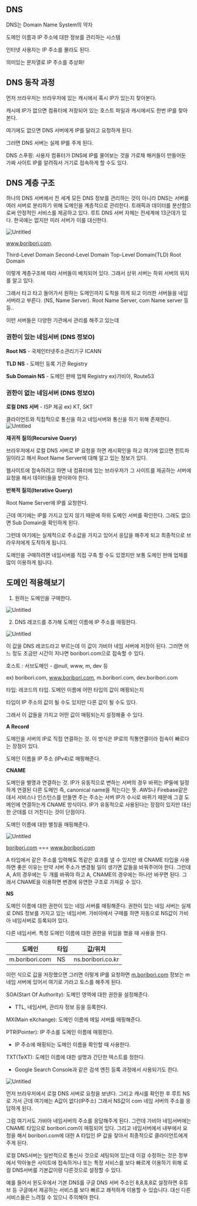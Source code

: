 ## DNS

DNS는 Domain Name System의 약자

도메인 이름과 IP 주소에 대한 정보를 관리하는 시스템

인터넷 사용자는 IP 주소를 몰라도 된다.

의미있는 문자열로 IP 주소를 추상화!

## **DNS 동작 과정**

먼저 브라우저는 브라우저에 있는 캐시에서 혹시 IP가 있는지 찾아본다.

캐시에 IP가 없으면 컴퓨터에 저장되어 있는 호스트 파일과 캐시에서도 한번 IP를 찾아본다.

여기에도 없으면 DNS 서버에게 IP를 달라고 요청하게 된다.

그러면 DNS 서버는 실제 IP를 주게 된다.

DNS 스푸핑: 사용자 컴퓨터가 DNS에 IP를 물어보는 것을 가로채 해커들이 만들어둔 가짜 사이트 IP를 알려줘서 거기로 접속하게 할 수도 있다.

## **DNS 계층 구조**

하나의 DNS 서버에서 전 세계 모든 DNS 정보를 관리하는 것이 아니라 DNS는 서버를 여러 서버로 분리하기 위해 도메인을 계층적으로 관리한다. 
트래픽과 데이터를 분산함으로써 안정적인 서비스를 제공하고 있다.
루트 DNS 서버 자체는 전세계에 13군데가 있다. 한국에는 없지만 미러 서버가 이를 대신한다. 

![Untitled](https://s3.us-west-2.amazonaws.com/secure.notion-static.com/d6377582-3fae-4d42-8f08-35ea43254327/Untitled.png?X-Amz-Algorithm=AWS4-HMAC-SHA256&X-Amz-Content-Sha256=UNSIGNED-PAYLOAD&X-Amz-Credential=AKIAT73L2G45EIPT3X45%2F20221123%2Fus-west-2%2Fs3%2Faws4_request&X-Amz-Date=20221123T175454Z&X-Amz-Expires=86400&X-Amz-Signature=f071a4ddc0a99b4a4a01e9b81ed33b0a3d24da81c6bd6e8ef9fdc568b56bf7f1&X-Amz-SignedHeaders=host&response-content-disposition=filename%3D%22Untitled.png%22&x-id=GetObject)

www.boribori.com.

Third-Level Domain Second-Level Domain Top-Level Domain(TLD) Root Domain

이렇게 계층구조에 따라 서버들이 배치되어 있다. 그래서 상위 서버는 하위 서버의 위치를 알고 있다.

그래서 타고 타고 들어가서 원하는 도메인까지 도착을 하게 되고 이러한 서버들을 네임 서버라고 부른다. (NS, Name Server). Root Name Server, com Name server 등등..

이런 서버들은 다양한 기관에서 관리를 해주고 있는데

### 권한이 있는 네임서버 (DNS 정보O)

**Root NS** - 국제인터넷주소관리기구 ICANN

**TLD NS** - 도메인 등록 기관 Registry

**Sub Domain NS** - 도메인 판매 업체 Registry ex)가비아, Route53

### 권한이 없는 네임서버 (DNS 정보O)

**로컬 DNS 서버** - ISP 제공 ex) KT, SKT

클라이언트와 직접적으로 통신을 하고 네임서버와 통신을 하기 위해 존재한다. 
![Untitled](https://s3.us-west-2.amazonaws.com/secure.notion-static.com/94ab502c-e90e-4dda-894c-dc4d2e26c2c8/Untitled.png?X-Amz-Algorithm=AWS4-HMAC-SHA256&X-Amz-Content-Sha256=UNSIGNED-PAYLOAD&X-Amz-Credential=AKIAT73L2G45EIPT3X45%2F20221123%2Fus-west-2%2Fs3%2Faws4_request&X-Amz-Date=20221123T180012Z&X-Amz-Expires=86400&X-Amz-Signature=415de56ee1f8fa638e108171661071ac33fb04106100f731299722074c68e8a6&X-Amz-SignedHeaders=host&response-content-disposition=filename%3D%22Untitled.png%22&x-id=GetObject)

**재귀적 질의(Recursive Query)**

브라우저에서 로컬 DNS 서버로 IP 요청을 하면 캐시확인을 하고 여기에 없으면 힌트파일이라고 해서 Root Name Server에 대해 알고 있는 정보가 있다. 

웹사이트에 접속하려고 하면 내 컴퓨터에 있는 브라우저가 그 사이트를 제공하는 서버에 요청을 해서 데이터들을 받아와야 한다. 

**반복적 질의(Iterative Query)**

Root Name Server에 IP를 요청한다. 

근데 여기에는 IP를 가지고 있지 않기 때문에 하위 도메인 서버를 확인한다. 그래도 없으면 Sub Domain을 확인하게 된다.

그런데 여기에는 실제적으로 주소값을 가지고 있어서 응답을 해주게 되고 최종적으로 브라우저에게 도착하게 됩니다. 

도메인을 구매하려면 네임서버를 직접 구축 할 수도 있겠지만 보통 도메인 판매 업체를 많이 이용하게 됩니다. 

## 도메인 적용해보기

1. 원하는 도메인을 구매한다.

![Untitled](https://s3.us-west-2.amazonaws.com/secure.notion-static.com/ff355ecc-4414-416b-a612-7f6f734ec471/Untitled.png?X-Amz-Algorithm=AWS4-HMAC-SHA256&X-Amz-Content-Sha256=UNSIGNED-PAYLOAD&X-Amz-Credential=AKIAT73L2G45EIPT3X45%2F20221123%2Fus-west-2%2Fs3%2Faws4_request&X-Amz-Date=20221123T175623Z&X-Amz-Expires=86400&X-Amz-Signature=fb3c5b20167bd85410bcfad51f6f01f233f552462aedb4b6c3c76693a8d334c0&X-Amz-SignedHeaders=host&response-content-disposition=filename%3D%22Untitled.png%22&x-id=GetObject)

2. DNS 레코드를 추가해 도메인 이름에 IP 주소를 매핑한다.

![Untitled](https://s3.us-west-2.amazonaws.com/secure.notion-static.com/c13bc468-e6de-45a1-8cd3-ed0a380f64f9/Untitled.png?X-Amz-Algorithm=AWS4-HMAC-SHA256&X-Amz-Content-Sha256=UNSIGNED-PAYLOAD&X-Amz-Credential=AKIAT73L2G45EIPT3X45%2F20221123%2Fus-west-2%2Fs3%2Faws4_request&X-Amz-Date=20221123T175646Z&X-Amz-Expires=86400&X-Amz-Signature=abbacc189067040dff879c7c455377c95b1dfcef2ebf1da9725f07399890ca1d&X-Amz-SignedHeaders=host&response-content-disposition=filename%3D%22Untitled.png%22&x-id=GetObject)

이 값을 DNS 레코드라고 부르는데 이 값이 가비아 네임 서버에 저장이 된다. 그러면 어느 정도 조금만 시간이 지나면  boribori.com으로 접속할 수 있다.

호스트 : 서브도메인 - @null, www, m, dev 등

ex) boribori.com, www.boribori.com, m.boribori.com, dev.boribori.com

타입: 레코드의 타입. 도메인 이름에 어떤 타입의 값이 매핑되는지 

타입이 IP 주소의 값이 될 수도 있지만 다른 값이 될 수도 있다.

그래서 이 값들을 가지고 어떤 값이 매핑되는지 설정해줄 수 있다.

**A Record**

도메인을 서버의 IP로 직접 연결하는 것. 이 방식은 IP로의 직통연결이라 접속이 빠르다는 장점이 있다.

도메인 이름을 IP 주소 (IPv4)로 매핑해준다.

**CNAME**

도메인을 별명과 연결하는 것. IP가 유동적으로 변하는 서버의 경우 바뀌는 IP들에 일정하게 연결된 다른 도메인 즉, canonical name을 적는다는 뜻. AWS나 Firebase같은 데서 서비스나 인스턴스를 만들면 주는 주소는 서버 IP가 수시로 바뀌기 때문에 그걸 도메인에 연결하는게 CNAME 방식이다. IP가 유동적으로 사용된다는 장점이 있지만 대신 한 군데를 더 거친다는 것이 단점이다.

도메인 이름에 대한 별칭을 매핑해준다.

![Untitled](https://s3.us-west-2.amazonaws.com/secure.notion-static.com/981e5c8f-cb9b-49c5-97c5-b7fb21582058/Untitled.png?X-Amz-Algorithm=AWS4-HMAC-SHA256&X-Amz-Content-Sha256=UNSIGNED-PAYLOAD&X-Amz-Credential=AKIAT73L2G45EIPT3X45%2F20221123%2Fus-west-2%2Fs3%2Faws4_request&X-Amz-Date=20221123T175707Z&X-Amz-Expires=86400&X-Amz-Signature=d9297cdf02462c87b5ab6ed4ffe96b275c24598c1eb42aabb509a321175c93a9&X-Amz-SignedHeaders=host&response-content-disposition=filename%3D%22Untitled.png%22&x-id=GetObject)

[boribori.com](http://boribori.com) === www.boribori.com

A 타입에서 같은 주소를 입력해도 똑같은 효과를 낼 수 있지만 왜 CNAME 타입을 사용하면 좋은 이유는 만약 서버 주소가 변경될 일이 생기면 값들을 바꿔주어야 한다. 그런데 A, A의 경우에는 두 개를 바꿔야 하고 A, CNAME의 경우에는 하나만 바꾸면 된다. 그래서 CNAME을 이용하면 변경에 유연한 구조로 가져갈 수 있다.

**NS**

도메인 이름에 대한 권한이 있는 네임 서버를 매핑해준다. 권한이 있는 네임 서버는 실제로 DNS 정보를 가지고 있는 네임서버. 가비아에서 구매를 하면 자동으로 NS값이 가비아 네임서버로 등록되어 있다. 

다른 네임서버. 특정 도메인 이름에 대한 권한을 위임을 했을 때 사용을 한다.

| 도메인 | 타입 | 값/위치 |
| --- | --- | --- |
| m.boribori.com | NS | ns.boribori.co.kr |

이런 식으로 값을 저장했으면 그러면 이렇게 IP를 요청하면 [m.boribori.com](http://m.boribori.com) 정보는 m 네임 서버에 있어서 여기로 가라고 토스를 해주게 된다.

SOA(Start Of Authority): 도메인 영역에 대한 권한을 설정해준다.

- TTL, 네임서버, 관리자 정보 등을 등록한다.

MX(Main eXchange): 도메인 이름에 메일 서버를 매핑해준다.

PTR(Pointer): IP 주소를 도메인 이름에 매핑한다.

- IP 주소에 매핑되는 도메인 이름을 확인할 때 사용한다.

TXT(TeXT): 도메인 이름에 대한 설명과 간단한 텍스트를 정한다.

- Google Search Console과 같은 검색 엔진 등록 과정에서 사용되기도 한다.

![Untitled](https://s3.us-west-2.amazonaws.com/secure.notion-static.com/a8b4f6ee-cc98-4698-a9c0-af66e1a4c3f2/Untitled.png?X-Amz-Algorithm=AWS4-HMAC-SHA256&X-Amz-Content-Sha256=UNSIGNED-PAYLOAD&X-Amz-Credential=AKIAT73L2G45EIPT3X45%2F20221123%2Fus-west-2%2Fs3%2Faws4_request&X-Amz-Date=20221123T175725Z&X-Amz-Expires=86400&X-Amz-Signature=f0d590ab73f62bff12dc4df85b014010cf7ee850e81f98193ee1dd9db61256df&X-Amz-SignedHeaders=host&response-content-disposition=filename%3D%22Untitled.png%22&x-id=GetObject)

먼저 브라우저에서 로컬 DNS 서버로 요청을 보낸다. 그리고 캐시를 확인한 후 루트 NS로 가서 근데 여기에는 A값이 없다(IP주소) 그래서 NS값이 com 네임 서버의 주소를 응답하게 된다.

그럼 여기서도 가비아 네임서버의 주소를 응답해주게 된다. 그런데 가비아 네임서버에는 CNAME 타입으로 boribori.com이 매핑되어 있다. 그리고 네임서버에서 내부에서 요청을 해서 boribori.com에 대한 A 타입인 IP 값을 찾아서 최종적으로 클라이언트에게 주게 된다.

로컬 DNS서버는 일반적으로 통신사 것으로 세팅되어 있는데 이걸 수정하는 것은 정부에서 막아놓은 사이트에 접속하거나 또는 특정 서비스를 보다 빠르게 이용하기 위해 로컬 DNS서버를 기본값이랑 다른것으로 설정할 수 있다.

예를 들어서 윈도우에서 기본 DNS를 구글 DNS 서버 주소인 8,8,8,8로 설정하면 유튜브 등 구글에서 제공하는 서비스를 보다 빠르고 쾌적하게 이용할 수 있습니다. 대신 다른 서비스들은 느려질 수 있으니 주의해야 한다.
